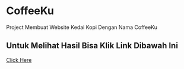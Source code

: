 # CoffeeKu
Project Membuat Website Kedai Kopi Dengan Nama CoffeeKu 

## Untuk Melihat Hasil Bisa Klik Link Dibawah Ini

[ Click Here ](https://FerryVication.github.io/CoffeeKu)
